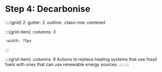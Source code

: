 # Step 4: Decarbonise 


::::{grid} 2
:gutter: 2
:outline: 
:class-row: centered

:::{grid-item}
:columns: 3

```{image} /images/step-icons/step_4.svg
:width: 75px
```
:::

:::{grid-item}
:columns: 9
Actions to replace heating systems that use fossil fuels with ones that can use renewable energy sources. 
:::
::::